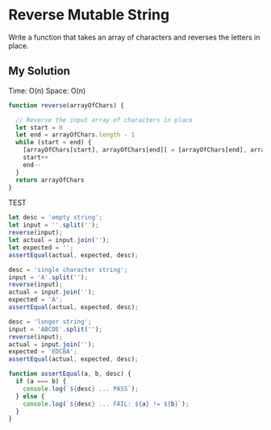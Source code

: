 # Reverse Mutable String

Write a function that takes an array of characters and reverses the letters in place.

## My Solution

Time: O(n)
Space: O(n)

```js
function reverse(arrayOfChars) {

  // Reverse the input array of characters in place
  let start = 0
  let end = arrayOfChars.length - 1
  while (start < end) {
    [arrayOfChars[start], arrayOfChars[end]] = [arrayOfChars[end], arrayOfChars[start]]
    start++
    end--
  }
  return arrayOfChars
}
```

TEST
```js
let desc = 'empty string';
let input = ''.split('');
reverse(input);
let actual = input.join('');
let expected = '';
assertEqual(actual, expected, desc);

desc = 'single character string';
input = 'A'.split('');
reverse(input);
actual = input.join('');
expected = 'A';
assertEqual(actual, expected, desc);

desc = 'longer string';
input = 'ABCDE'.split('');
reverse(input);
actual = input.join('');
expected = 'EDCBA';
assertEqual(actual, expected, desc);

function assertEqual(a, b, desc) {
  if (a === b) {
    console.log(`${desc} ... PASS`);
  } else {
    console.log(`${desc} ... FAIL: ${a} != ${b}`);
  }
}
```

